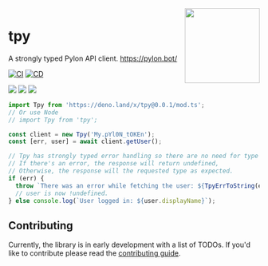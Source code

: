 <img align="right" width="150" src="https://pylon.bot/docs/img/pylon-icon.svg" />

# tpy

A strongly typed Pylon API client. https://pylon.bot/

[![CI](https://github.com/insyri/tpy/actions/workflows/ci.yml/badge.svg)](https://github.com/insyri/tpy/actions/workflows/ci.yml)
[![CD](https://github.com/insyri/tpy/actions/workflows/cd.yml/badge.svg)](https://github.com/insyri/tpy/actions/workflows/cd.yml)

[![](https://shields.io/badge/deno-05122A?logo=deno&style=for-the-badge)](https://deno.land/)
[![](https://shields.io/badge/node.js-05122A?logo=node.js&style=for-the-badge)](https://nodejs.org/)
[![](https://shields.io/badge/typescript-05122A?logo=typescript&style=for-the-badge)](https://www.typescriptlang.org/)

<!-- DO NOT EDIT, edit in ./_readme.ts -->

```ts
import Tpy from 'https://deno.land/x/tpy@0.0.1/mod.ts';
// Or use Node
// import Tpy from 'tpy';

const client = new Tpy('My.pYl0N_tOKEn');
const [err, user] = await client.getUser();

// Tpy has strongly typed error handling so there are no need for type guards.
// If there's an error, the response will return undefined,
// Otherwise, the response will the requested type as expected.
if (err) {
  throw `There was an error while fetching the user: ${TpyErrToString(err)}.`;
  // user is now !undefined.
} else console.log(`User logged in: ${user.displayName}`);
```

## Contributing

Currently, the library is in early development with a list of TODOs. If you'd
like to contribute please read the
[contributing guide](.github/CONTRIBUTING.md).
